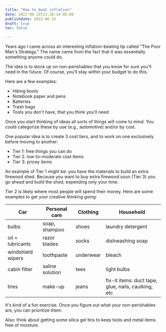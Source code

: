 ```yaml
---
title: "How to beat inflation"
date: 2022-06-15T21:28:14-05:00
publishdate: 2022-06-15
draft: true
toc: false

---
```


Years ago I came across an interesting inflation-beating tip called "The Poor Man's Strategy." The name came from the fact that it was essentially something anyone could do. 

The idea is to stock up on non-perishables that you know for sure you'll need in the future. Of course, you'll stay within your budget to do this.

Here are a few examples: 
* Hiking boots
* Notebook paper and pens
* Batteries
* Trash bags
* Tools you don't have, that you think you'll need

Once you start thinking of ideas all sorts of things will come to mind. You could categorize these by use (e.g., automotive) and/or by cost. 

One popular idea is to create 3 cost tiers, and to work on one exclusively before moving to another: 
* Tier 1: free things you can do
* Tier 2: low-to-moderate cost items
* Tier 3: pricey items 

An example of Tier 1 might be: you have the materials to build an extra firewood shed. Because you want to buy extra firewood soon (Tier 3) you go ahead and build the shed, expending only your time. 

Tier 2 is likely where most people will spend their money. Here are some examples to get your creative thinking going: 

| Car               | Personal care   | Clothing  | Household                                           |
|-------------------|-----------------|-----------|-----------------------------------------------------|
| bulbs             | soap, shampoo   | shoes     | laundry detergent                                   |
| oil + lubricants  | razor blades    | socks     | dishwashing soap                                    |
| windshield wipers | toothpaste      | underwear | bleach                                              |
| cabin filter      | saline solution | tees      | light bulbs                                         |
| tires             | make-up         | jeans     | fix-it items: duct tape, glue, nails, caulking, etc |

It's kind of a fun exercise. Once you figure out what your non-perishables are, you can prioritize them. 

Also: think about getting some silica gel tins to keep tools and metal items free of moisture.
